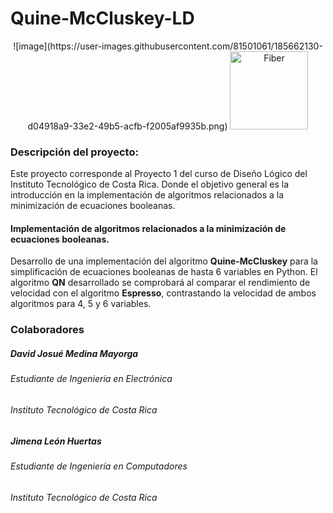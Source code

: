 # Quine-McCluskey-LD

<p align="center">
 ![image](https://user-images.githubusercontent.com/81501061/185662130-d04918a9-33e2-49b5-acfb-f2005af9935b.png)
  <img alt="Fiber" height="125" src="[https://raw.githubusercontent.com/gofiber/docs/master/static/fiber_v2_logo.svg](https://user-images.githubusercontent.com/81501061/185662130-d04918a9-33e2-49b5-acfb-f2005af9935b.png)">

### Descripción del proyecto:

Este proyecto corresponde al Proyecto 1 del curso de Diseño Lógico del Instituto Tecnológico de Costa Rica. Donde el objetivo general es la introducción en la  implementación de algoritmos relacionados a la minimización de ecuaciones booleanas.



#### Implementación de algoritmos relacionados a la minimización de ecuaciones booleanas. 

Desarrollo de una implementación del algoritmo __Quine-McCluskey__ para la simplificación de ecuaciones booleanas de hasta 6 variables en Python. El algoritmo __QN__ desarrollado se comprobará al comparar el rendimiento de velocidad con el algoritmo __Espresso__, contrastando la velocidad de ambos algoritmos para 4, 5 y 6 variables. 




### Colaboradores


##### David Josué Medina Mayorga
###### Estudiante de Ingeniería en Electrónica
###### Instituto Tecnológico de Costa Rica

##### Jimena León Huertas
###### Estudiante de Ingeniería en Computadores
###### Instituto Tecnológico de Costa Rica
